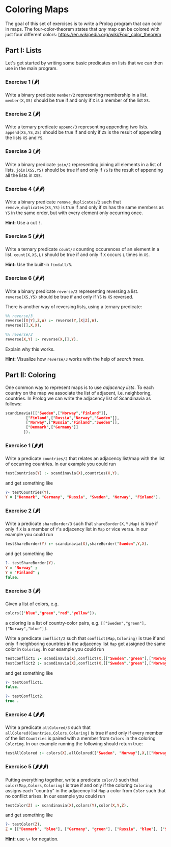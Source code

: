 # Coloring Maps

The goal of this set of exercises is to write a Prolog program
that can color in maps. The four-color-theorem states that
*any* map can be colored with just four different colors:
https://en.wikipedia.org/wiki/Four_color_theorem

## Part I: Lists
Let's get started by writing some basic predicates on lists that
we can then use in the main program.

### Exercise 1 (🌶)
Write a binary predicate `member/2` representing membership in a list.
`member(X,XS)` should be true if and only if `X` is a member of the list `XS`.

### Exercise 2 (🌶)
Write a ternary predicate `append/3` representing appending two lists.
`append(XS,YS,ZS)` should be true if and only if `ZS` is the result of appending
the lists `XS` and `YS`.

### Exercise 3 (🌶)
Write a binary predicate `join/2` representing joining all elements in a list of lists.
`join(XSS,YS)` should be true if and only if `YS` is the result of appending
all the lists in `XSS`.

### Exercise 4 (🌶🌶)
Write a binary predicate `remove_duplicates/2` such that
`remove_duplicates(XS,YS)` is true if and only if `XS`
has the same members as `YS` in the same order, but with every element only occurring once.

**Hint:** Use a cut `!`.

### Exercise 5 (🌶🌶)
Write a ternary predicate `count/3` counting occurences of an element in a list.
`count(X,XS,L)` should be true if and only if `X` occurs `L` times in `XS`.

**Hint:** Use the built-in `findall/3`.

### Exercise 6 (🌶🌶)
Write a binary predicate `reverse/2` representing reversing a list.
`reverse(XS,YS)` should be true if and only if `YS` is `XS` reversed.

There is another way of reversing lists, using a ternary predicate:
```prolog
%% reverse/3
reverse([X|Y],Z,W) :- reverse(Y,[X|Z],W).
reverse([],X,X).

%% reverse/2
reverse(X,Y) :- reverse(X,[],Y).
```
Explain why this works.

**Hint:** Visualize how `reverse/3` works with the help of *search trees*.



## Part II: Coloring
One common way to represent maps is to use *adjacency lists*.
To each country on the map we associate the list of
adjacent, i.e. neighboring, countries. In Prolog we can write the
adjacency list of Scandinavia as follows:

```prolog
scandinavia([["Sweden",["Norway","Finland"]],
	     ["Finland",["Russia","Norway","Sweden"]],
	     ["Norway",["Russia","Finland","Sweden"]],
	     ["Denmark",["Germany"]]
	    ]).
```

### Exercise 1 (🌶🌶)
Write a predicate `countries/2` that relates an adjacency list/map
with the list of occurring countries. In our example you could run

```prolog
testCountries(Y) :- scandinavia(X),countries(X,Y).
```

and get something like

```prolog
?- testCountries(Y).
Y = ["Denmark", "Germany", "Russia", "Sweden", "Norway", "Finland"].
```

### Exercise 2 (🌶)
Write a predicate `shareBorder/3` such that
`shareBorder(X,Y,Map)` is true if only if `X` is a member of `Y`'s adjacency
list in `Map` or vice versa. In our example you could run

```prolog
testShareBorder(Y) :- scandinavia(X),shareBorder("Sweden",Y,X).
```

and get something like

```prolog
?- testShareBorder(Y).
Y = "Norway" ;
Y = "Finland" ;
false.
```

### Exercise 3 (🌶)
Given a list of colors, e.g.
```prolog
colors(["blue","green","red","yellow"]).
```
a coloring is a list of country-color pairs, e.g. `[["Sweden","green"],["Norway","blue"]]`.

Write a predicate `conflict/2` such that
`conflict(Map,Coloring)` is true if and only if neighboring countries in the adjacency
list `Map` get assigned the same color in `Coloring`.
In our example you could run

```prolog
testConflict1 :- scandinavia(X),conflict(X,[["Sweden","green"],["Norway","blue"]]).
testConflict2 :- scandinavia(X),conflict(X,[["Sweden","green"],["Norway","green"]]).
```

and get something like

```prolog
?- testConflict1.
false.

?- testConflict2.
true .
```

### Exercise 4 (🌶🌶)
Write a predicate `allColored/3` such that
`allColored(Countries,Colors,Coloring)` is true if and only if
every member of the list `Countries` is paired with a member from `Colors`
in the coloring `Coloring`. In our example running the following should return true:

```prolog
testAllColored :- colors(X),allColored(["Sweden", "Norway"],X,[["Norway","green"],["Sweden","blue"]]).
```

### Exercise 5 (🌶🌶🌶)
Putting everything together, write a predicate `color/3` such that
`color(Map,Colors,Coloring)` is true if and only if the coloring `Coloring`
assigns each "country" in the adjacency list `Map` a color from `Color`
such that no conflict arises. In our example you could run

```prolog
testColor(Z) :- scandinavia(X),colors(Y),color(X,Y,Z).
```

and get something like

```prolog
?- testColor(Z).
Z = [["Denmark", "blue"], ["Germany", "green"], ["Russia", "blue"], ["Sweden", "blue"], ["Norway", "green"], ["Finland", "red"]] .
```

**Hint:** use `\+` for negation.
